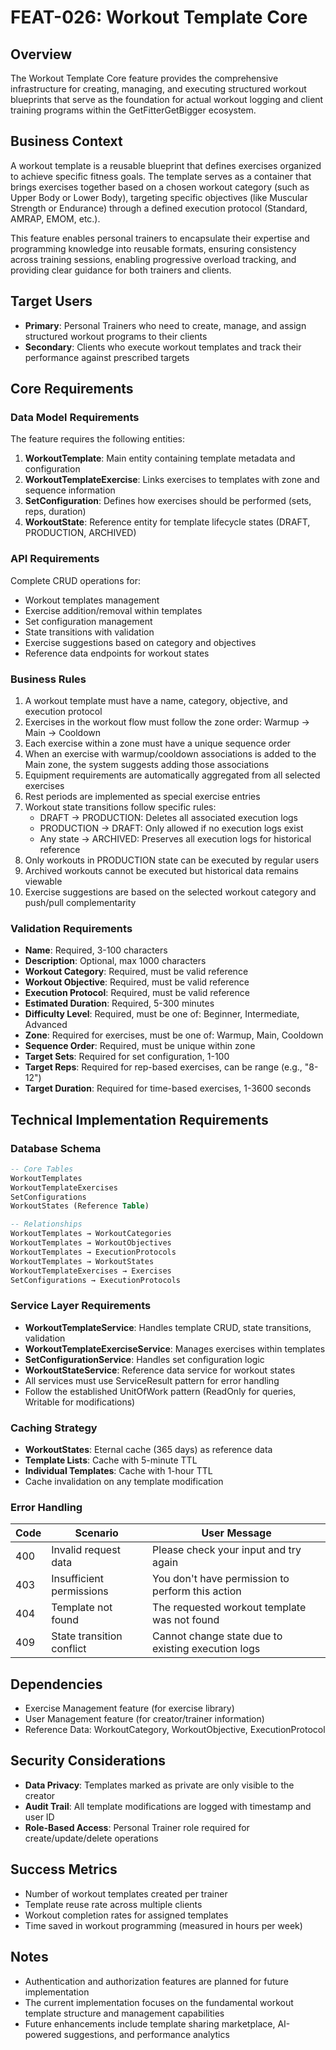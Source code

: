 # FEAT-026: Workout Template Core

## Overview
The Workout Template Core feature provides the comprehensive infrastructure for creating, managing, and executing structured workout blueprints that serve as the foundation for actual workout logging and client training programs within the GetFitterGetBigger ecosystem.

## Business Context
A workout template is a reusable blueprint that defines exercises organized to achieve specific fitness goals. The template serves as a container that brings exercises together based on a chosen workout category (such as Upper Body or Lower Body), targeting specific objectives (like Muscular Strength or Endurance) through a defined execution protocol (Standard, AMRAP, EMOM, etc.).

This feature enables personal trainers to encapsulate their expertise and programming knowledge into reusable formats, ensuring consistency across training sessions, enabling progressive overload tracking, and providing clear guidance for both trainers and clients.

## Target Users
- **Primary**: Personal Trainers who need to create, manage, and assign structured workout programs to their clients
- **Secondary**: Clients who execute workout templates and track their performance against prescribed targets

## Core Requirements

### Data Model Requirements
The feature requires the following entities:
1. **WorkoutTemplate**: Main entity containing template metadata and configuration
2. **WorkoutTemplateExercise**: Links exercises to templates with zone and sequence information
3. **SetConfiguration**: Defines how exercises should be performed (sets, reps, duration)
4. **WorkoutState**: Reference entity for template lifecycle states (DRAFT, PRODUCTION, ARCHIVED)

### API Requirements
Complete CRUD operations for:
- Workout templates management
- Exercise addition/removal within templates
- Set configuration management
- State transitions with validation
- Exercise suggestions based on category and objectives
- Reference data endpoints for workout states

### Business Rules
1. A workout template must have a name, category, objective, and execution protocol
2. Exercises in the workout flow must follow the zone order: Warmup → Main → Cooldown
3. Each exercise within a zone must have a unique sequence order
4. When an exercise with warmup/cooldown associations is added to the Main zone, the system suggests adding those associations
5. Equipment requirements are automatically aggregated from all selected exercises
6. Rest periods are implemented as special exercise entries
7. Workout state transitions follow specific rules:
   - DRAFT → PRODUCTION: Deletes all associated execution logs
   - PRODUCTION → DRAFT: Only allowed if no execution logs exist
   - Any state → ARCHIVED: Preserves all execution logs for historical reference
8. Only workouts in PRODUCTION state can be executed by regular users
9. Archived workouts cannot be executed but historical data remains viewable
10. Exercise suggestions are based on the selected workout category and push/pull complementarity

### Validation Requirements
- **Name**: Required, 3-100 characters
- **Description**: Optional, max 1000 characters
- **Workout Category**: Required, must be valid reference
- **Workout Objective**: Required, must be valid reference
- **Execution Protocol**: Required, must be valid reference
- **Estimated Duration**: Required, 5-300 minutes
- **Difficulty Level**: Required, must be one of: Beginner, Intermediate, Advanced
- **Zone**: Required for exercises, must be one of: Warmup, Main, Cooldown
- **Sequence Order**: Required, must be unique within zone
- **Target Sets**: Required for set configuration, 1-100
- **Target Reps**: Required for rep-based exercises, can be range (e.g., "8-12")
- **Target Duration**: Required for time-based exercises, 1-3600 seconds

## Technical Implementation Requirements

### Database Schema
```sql
-- Core Tables
WorkoutTemplates
WorkoutTemplateExercises
SetConfigurations
WorkoutStates (Reference Table)

-- Relationships
WorkoutTemplates → WorkoutCategories
WorkoutTemplates → WorkoutObjectives
WorkoutTemplates → ExecutionProtocols
WorkoutTemplates → WorkoutStates
WorkoutTemplateExercises → Exercises
SetConfigurations → ExecutionProtocols
```

### Service Layer Requirements
- **WorkoutTemplateService**: Handles template CRUD, state transitions, validation
- **WorkoutTemplateExerciseService**: Manages exercises within templates
- **SetConfigurationService**: Handles set configuration logic
- **WorkoutStateService**: Reference data service for workout states
- All services must use ServiceResult pattern for error handling
- Follow the established UnitOfWork pattern (ReadOnly for queries, Writable for modifications)

### Caching Strategy
- **WorkoutStates**: Eternal cache (365 days) as reference data
- **Template Lists**: Cache with 5-minute TTL
- **Individual Templates**: Cache with 1-hour TTL
- Cache invalidation on any template modification

### Error Handling
| Code | Scenario | User Message |
|------|----------|--------------|
| 400  | Invalid request data | Please check your input and try again |
| 403  | Insufficient permissions | You don't have permission to perform this action |
| 404  | Template not found | The requested workout template was not found |
| 409  | State transition conflict | Cannot change state due to existing execution logs |

## Dependencies
- Exercise Management feature (for exercise library)
- User Management feature (for creator/trainer information)
- Reference Data: WorkoutCategory, WorkoutObjective, ExecutionProtocol

## Security Considerations
- **Data Privacy**: Templates marked as private are only visible to the creator
- **Audit Trail**: All template modifications are logged with timestamp and user ID
- **Role-Based Access**: Personal Trainer role required for create/update/delete operations

## Success Metrics
- Number of workout templates created per trainer
- Template reuse rate across multiple clients
- Workout completion rates for assigned templates
- Time saved in workout programming (measured in hours per week)

## Notes
- Authentication and authorization features are planned for future implementation
- The current implementation focuses on the fundamental workout template structure and management capabilities
- Future enhancements include template sharing marketplace, AI-powered suggestions, and performance analytics
